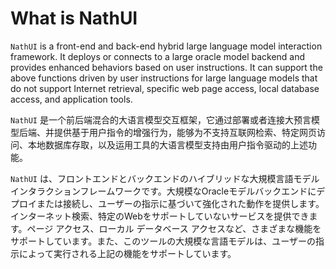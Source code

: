 # What is NathUI
`NathUI` is a front-end and back-end hybrid large language model interaction framework. It deploys or connects to a large oracle model backend and provides enhanced behaviors based on user instructions. It can support the above functions driven by user instructions for large language models that do not support Internet retrieval, specific web page access, local database access, and application tools.

`NathUI` 是一个前后端混合的大语言模型交互框架，它通过部署或者连接大预言模型后端、并提供基于用户指令的增强行为，能够为不支持互联网检索、特定网页访问、本地数据库存取，以及运用工具的大语言模型支持由用户指令驱动的上述功能。

`NathUI` は、フロントエンドとバックエンドのハイブリッドな大規模言語モデルインタラクションフレームワークです。大規模なOracleモデルバックエンドにデプロイまたは接続し、ユーザーの指示に基づいて強化された動作を提供します。インターネット検索、特定のWebをサポートしていないサービスを提供できます。ページ アクセス、ローカル データベース アクセスなど、さまざまな機能をサポートしています。また、このツールの大規模な言語モデルは、ユーザーの指示によって実行される上記の機能をサポートしています。
